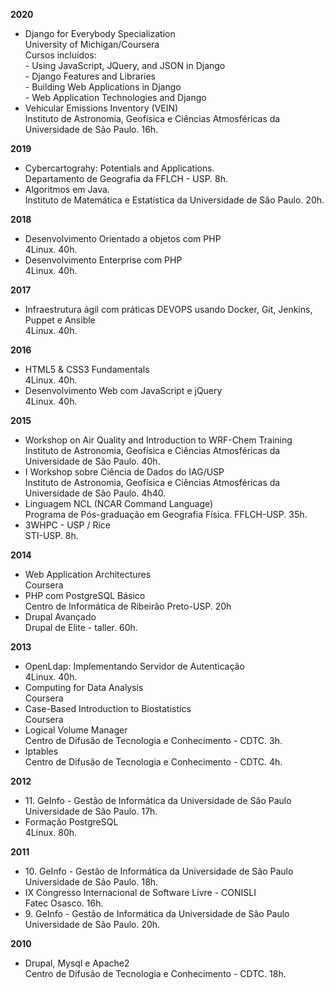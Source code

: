 **2020**
<ul>

  <li> Django for Everybody Specialization
    <a href="{{base_path}}/files/certificados/cursos/2020/Django-for-Everybody-Specialization-M47AXNJ938Q5.pdf"><i class="fa fa-file-pdf"></i></a>
    <a href="https://coursera.org/verify/specialization/M47AXNJ938Q5"><i class="fas fa-globe"></i></a>
    <br> University of Michigan/Coursera
    <br> Cursos incluídos:
    <br>
    - Using JavaScript, JQuery, and JSON in Django
      <a href="{{base_path}}/files/certificados/cursos/2020/Using-JavaScript-JQuery-and-JSON-in-Django-TQGD5W3YKHAZ.pdf"><i class="fa fa-file-pdf"></i></a>
    <br>
    - Django Features and Libraries
      <a href="{{base_path}}/files/certificados/cursos/2020/Django-Features-and-Libraries-University-of-Michigan-L5RWB7VYKXWJ.pdf"><i class="fa fa-file-pdf"></i></a>
    <br>
    - Building Web Applications in Django
      <a href="{{base_path}}/files/certificados/cursos/2020/Building-Web-Applications-in-Django-MMH82VDDN66A.pdf"><i class="fa fa-file-pdf"></i></a>
    <br>
    - Web Application Technologies and Django
      <a href="{{base_path}}/files/certificados/cursos/2020/Coursera-Web-Application-Technologies-and-Django-7GZE6C8LK9RB.pdf"><i class="fa fa-file-pdf"></i></a>
  </li>

  <li>
    Vehicular Emissions Inventory (VEIN)
    <br> Instituto de Astronomia, Geofísica e Ciências Atmosféricas da Universidade de São Paulo. 16h.
  </li>

</ul>

**2019**
<ul>
  <li> Cybercartograhy: Potentials and Applications. 
    <a href="{{base_path}}/files/certificados/cursos/2019/Cybercartograhy.pdf"><i class="fa fa-file-pdf"></i></a>
    <br> Departamento de Geografia da FFLCH - USP. 8h.
  </li>

  <li> Algoritmos em Java.
    <br> Instituto de Matemática e Estatística  da Universidade de São Paulo. 20h.
  </li>
</ul>

**2018**
<ul>

  <li> Desenvolvimento Orientado a objetos com PHP
    <a href="{{base_path}}/files/certificados/cursos/2018/OO.pdf"><i class="fa fa-file-pdf"></i></a>
    <br> 4Linux. 40h.
  </li>

  <li> Desenvolvimento Enterprise com PHP
    <a href="{{base_path}}/files/certificados/cursos/2018/php.pdf"><i class="fa fa-file-pdf"></i></a>
    <br> 4Linux. 40h.
  </li>

</ul>

**2017**
<ul>
  <li> Infraestrutura ágil com práticas DEVOPS usando Docker, Git, Jenkins, Puppet e Ansible
    <a href="{{base_path}}/files/certificados/cursos/2017/4Linux-devops.pdf"><i class="fa fa-file-pdf"></i></a>
    <br> 4Linux. 40h.
  </li>
</ul>

**2016**
<ul>
  <li> HTML5 & CSS3 Fundamentals
    <a href="{{base_path}}/files/certificados/cursos/2016/html.pdf"><i class="fa fa-file-pdf"></i></a>
    <br> 4Linux. 40h.
  </li>

  <li> Desenvolvimento Web com JavaScript e jQuery
    <a href="{{base_path}}/files/certificados/cursos/2016/js.pdf"><i class="fa fa-file-pdf"></i></a>
    <br> 4Linux. 40h.
  </li>

</ul>

**2015**
<ul>
  <li> Workshop on Air Quality and Introduction to WRF-Chem Training
    <a href="{{base_path}}/files/certificados/eventos/2015/wrf.pdf"><i class="fa fa-file-pdf"></i></a>
    <br> Instituto de Astronomia, Geofísica e Ciências Atmosféricas da Universidade de São Paulo. 40h.
  </li>

  <li> I Workshop sobre Ciência de Dados do IAG/USP 
    <a href="{{base_path}}/files/certificados/eventos/2015/iag-bigdata.pdf"><i class="fa fa-file-pdf"></i></a>
    <br> Instituto de Astronomia, Geofísica e Ciências Atmosféricas da Universidade de São Paulo. 4h40.
  </li>

  <li> Linguagem NCL (NCAR Command Language)
    <a href="{{base_path}}/files/certificados/cursos/2015/ncl.pdf"><i class="fa fa-file-pdf"></i></a>
    <br> Programa de Pós-graduação em Geografia Física. FFLCH-USP. 35h.
  </li>

  <li> 3WHPC - USP / Rice
    <a href="{{base_path}}/files/certificados/cursos/2015/3WHPC.pdf"><i class="fa fa-file-pdf"></i></a>
    <br> STI-USP. 8h.
  </li>

</ul>

**2014**
<ul>

  <li> Web Application Architectures
    <a href="{{base_path}}/files/certificados/cursos/2014/webapplications.pdf"><i class="fa fa-file-pdf"></i></a>
    <br> Coursera
  </li>

  <li> PHP com PostgreSQL Básico
    <a href="{{base_path}}/files/certificados/cursos/2014/cirp.pdf"><i class="fa fa-file-pdf"></i></a>
    <br> Centro de Informática de Ribeirão Preto-USP. 20h
  </li>

  <li> Drupal Avançado
    <a href="{{base_path}}/files/certificados/cursos/2014/drupal.pdf"><i class="fa fa-file-pdf"></i></a>
    <br> Drupal de Elite - taller. 60h.
  </li>

</ul>

**2013**
<ul>
  <li> OpenLdap: Implementando Servidor de Autenticação
    <a href="{{base_path}}/files/certificados/cursos/2013/ldap.pdf"><i class="fa fa-file-pdf"></i></a>
    <br> 4Linux. 40h.
  </li>

  <li> Computing for Data Analysis
    <a href="{{base_path}}/files/certificados/cursos/2013/computing_for_data_analysis.pdf"><i class="fa fa-file-pdf"></i></a>
    <br> Coursera
  </li>

  <li> Case-Based Introduction to Biostatistics
    <a href="{{base_path}}/files/certificados/cursos/2013/bio.pdf"> <i class="fa fa-file-pdf"></i></a>
    <br> Coursera
  </li>

  <li> Logical Volume Manager
    <a href="{{base_path}}/files/certificados/cursos/2013/lvm.png"><i class="fa fa-file-pdf"></i></a>
    <br> Centro de Difusão de Tecnologia e Conhecimento - CDTC. 3h.
  </li>

  <li> Iptables
    <a href="{{base_path}}/files/certificados/cursos/2013/iptables.png"><i class="fa fa-file-pdf"></i></a>
    <br> Centro de Difusão de Tecnologia e Conhecimento - CDTC. 4h.
  </li>

</ul>

**2012**
<ul>
  <li> 11. GeInfo - Gestão de Informática da Universidade de São Paulo
    <a href="{{base_path}}/files/certificados/eventos/2012/geinfo.pdf"><i class="fa fa-file-pdf"></i></a>
    <br> Universidade de São Paulo. 17h.
  </li>
  <li> Formação PostgreSQL
    <a href="{{base_path}}/files/certificados/cursos/2012/postgresql.pdf"><i class="fa fa-file-pdf"></i></a>
    <br> 4Linux. 80h.
  </li>
</ul>

**2011**
<ul>
  <li> 10. GeInfo - Gestão de Informática da Universidade de São Paulo
    <a href="{{base_path}}/files/certificados/eventos/2011/GeInfo.pdf"><i class="fa fa-file-pdf"></i></a>
    <br> Universidade de São Paulo. 18h.
  </li>
  <li> IX Congresso Internacional de  Software  Livre - CONISLI
    <a href="{{base_path}}/files/certificados/eventos/2011/conisli.pdf"><i class="fa fa-file-pdf"></i></a>
    <br> Fatec Osasco. 16h.
  </li>
  <li> 9. GeInfo - Gestão de Informática da Universidade de São Paulo
    <a href="{{base_path}}/files/certificados/eventos/2010/geinfo.pdf"><i class="fa fa-file-pdf"></i></a>
    <br> Universidade de São Paulo. 20h.
  </li>
</ul>

**2010**
<ul>
  <li> Drupal, Mysql e Apache2
    <a href="{{base_path}}/files/certificados/cursos/2010/drupal.png"><i class="fa fa-file-pdf"></i></a>
    <br> Centro de Difusão de Tecnologia e Conhecimento - CDTC. 18h.
  </li>
</ul>

